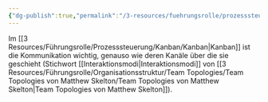 ```yaml
---
{"dg-publish":true,"permalink":"/3-resources/fuehrungsrolle/prozesssteuerung/kanban/kommunikationskanaele/","created":"2024-04-10T08:38:07.548+02:00","updated":"2024-04-17T18:38:21.446+02:00"}
---
```



Im [[3 Resources/Führungsrolle/Prozesssteuerung/Kanban/Kanban\|Kanban]] ist die Kommunikation wichtig, genauso wie deren Kanäle über die sie geschieht (Stichwort [[Interaktionsmodi\|Interaktionsmodi]] von [[3 Resources/Führungsrolle/Organisationsstruktur/Team Topologies/Team Topologies von Matthew Skelton/Team Topologies von Matthew Skelton\|Team Topologies von Matthew Skelton]]).
